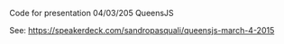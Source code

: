 Code for presentation 04/03/205 QueensJS

See: https://speakerdeck.com/sandropasquali/queensjs-march-4-2015
